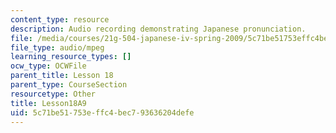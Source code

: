 ```yaml
---
content_type: resource
description: Audio recording demonstrating Japanese pronunciation.
file: /media/courses/21g-504-japanese-iv-spring-2009/5c71be51753effc4bec793636204defe_Lesson18A9.mp3
file_type: audio/mpeg
learning_resource_types: []
ocw_type: OCWFile
parent_title: Lesson 18
parent_type: CourseSection
resourcetype: Other
title: Lesson18A9
uid: 5c71be51-753e-ffc4-bec7-93636204defe
---
```


